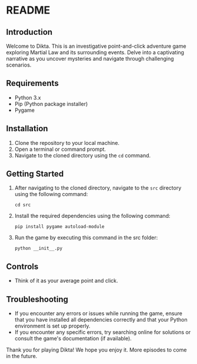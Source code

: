 # README

## Introduction
Welcome to Dikta. This is an investigative point-and-click adventure game exploring Martial Law and its surrounding events. Delve into a captivating narrative as you uncover mysteries and navigate through challenging scenarios.

## Requirements
- Python 3.x
- Pip (Python package installer)
- Pygame

## Installation
1. Clone the repository to your local machine.
2. Open a terminal or command prompt.
3. Navigate to the cloned directory using the `cd` command.

## Getting Started
1. After navigating to the cloned directory, navigate to the `src` directory using the following command:
    ```
    cd src
    ```
2. Install the required dependencies using the following command:
    ```
    pip install pygame autoload-module
    ```
3. Run the game by executing this command in the src folder:
    ```
    python __init__.py
    ```

## Controls
- Think of it as your average point and click.

## Troubleshooting
- If you encounter any errors or issues while running the game, ensure that you have installed all dependencies correctly and that your Python environment is set up properly.
- If you encounter any specific errors, try searching online for solutions or consult the game's documentation (if available).

Thank you for playing Dikta! We hope you enjoy it. More episodes to come in the future.

